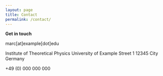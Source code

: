 ```yaml
---
layout: page
title: Contact
permalink: /contact/
---
```


**Get in touch**

marc[at]example[dot]edu

Institute of Theoretical Physics
University of Example
Street 1
12345 City
Germany

+49 (0) 000 000 000
